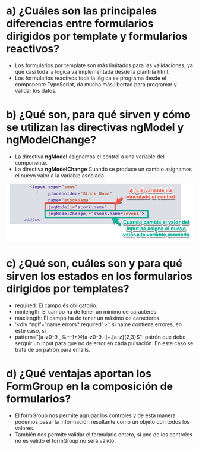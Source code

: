 # a) ¿Cuáles son las principales diferencias entre formularios dirigidos por template y formularios reactivos?

* Los formularios por template son más limitados para las validaciones, ya que casi toda la lógica va implementada desde la plantilla html.
* Los formularios reactivos toda la lógica se programa desde el componente TypeScript, da mucha más libertad para programar y validar los datos.

# b) ¿Qué son, para qué sirven y cómo se utilizan las directivas ngModel y ngModelChange?

* La directiva **ngModel** asignamos el control a una variable del componente.
* La directiva **ngModelChange** Cuando se produce un cambio asignamos el nuevo valor a la variable asociada.

![ngModel](img/ngModel.jpg)

# c) ¿Qué son, cuáles son y para qué sirven los estados en los formularios dirigidos por templates?

* required: El campo és obligatorio.
* minlength: El campo ha de tener un mínimo de caracteres.
* maxlength: El campo ha de tener un máximo de caracteres.
* '<div *ngIf="name.errors?.required">': si name contiene errores, en este caso, si 
* pattern="[a-z0-9._%+-]+@[a-z0-9.-]+\.[a-z]{2,3}$": patrón que debe serguir un input para que no de error en cada pulsación. En este caso se trata de un patrón para emails.

# d) ¿Qué ventajas aportan los FormGroup en la composición de formularios?

* El formGroup nos permite agrupar los controles y de esta manera podemos pasar la información resultante como un objeto con todos los valores.
* También nos permite validar el formulario entero, si uno de los controles no es válido el formGroup no será válido.